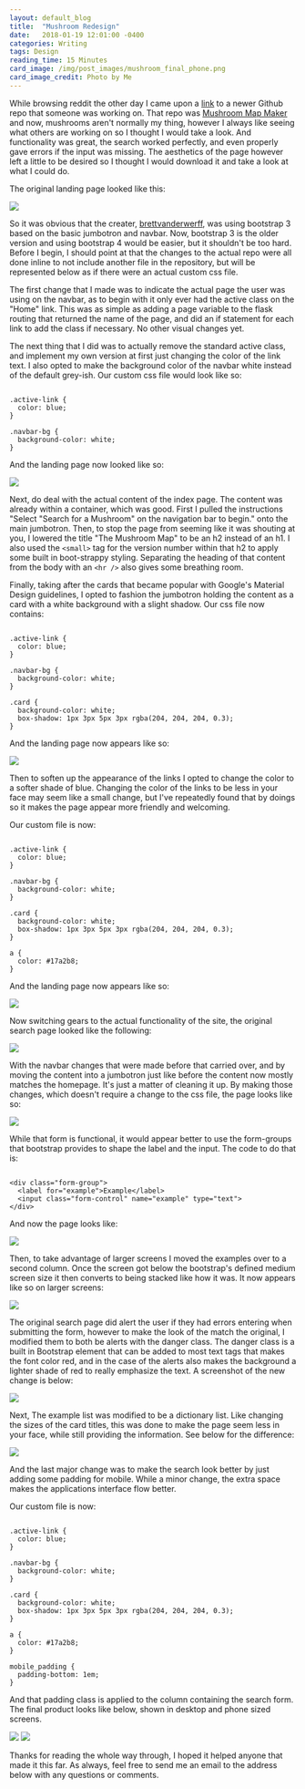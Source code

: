 ```yaml
---
layout: default_blog
title:  "Mushroom Redesign"
date:   2018-01-19 12:01:00 -0400
categories: Writing
tags: Design
reading_time: 15 Minutes
card_image: /img/post_images/mushroom_final_phone.png
card_image_credit: Photo by Me
---
```


While browsing reddit the other day I came upon a [link](https://www.reddit.com/r/learnpython/comments/7q8qka/i_made_a_rough_draft_of_a_flask_app_that_accepts/) to a newer Github repo that someone was working on. That repo was [Mushroom Map Maker](https://github.com/brettvanderwerff/Mushroom-Map-Maker) and now, mushrooms aren't normally my thing, however I always like seeing what others are working on so I thought I would take a look. And functionality was great, the search worked perfectly, and even properly gave errors if the input was missing. The aesthetics of the page however left a little to be desired so I thought I would download it and take a look at what I could do.

The original landing page looked like this:

<img class="rounded img-fluid shadow" src="/img/post_images/mushroom_starting_image.png">

So it was obvious that the creater, [brettvanderwerff](https://github.com/brettvanderwerff), was using bootstrap 3 based on the basic jumbotron and navbar. Now, bootstrap 3 is the older version and using bootstrap 4 would be easier, but it shouldn't be too hard. Before I begin, I should point at that the changes to the actual repo were all done inline to not include another file in the repository, but will be represented below as if there were an actual custom css file.

The first change that I made was to indicate the actual page the user was using on the navbar, as to begin with it only ever had the active class on the "Home" link. This was as simple as adding a page variable to the flask routing that returned the name of the page, and did an if statement for each link to add the class if necessary. No other visual changes yet.

The next thing that I did was to actually remove the standard active class, and implement my own version at first just changing the color of the link text. I also opted to make the background color of the navbar white instead of the default grey-ish. Our custom css file would look like so:

```

.active-link {
  color: blue;
}

.navbar-bg {
  background-color: white;
}

```

And the landing page now looked like so:

<img class="rounded img-fluid shadow" src="/img/post_images/mushroom_new_navbar.png">

Next, do deal with the actual content of the index page. The content was already within a container, which was good. First I pulled the instructions "Select "Search for a Mushroom" on the navigation bar to begin." onto the main jumbotron. Then, to stop the page from seeming like it was shouting at you, I lowered the title "The Mushroom Map" to be an h2 instead of an h1. I also used the ```<small>``` tag for the version number within that h2 to apply some built in boot-strappy styling. Separating the heading of that content from the body with an ```<hr />``` also gives some breathing room.

Finally, taking after the cards that became popular with Google's Material Design guidelines, I opted to fashion the jumbotron holding the content as a card with a white background with a slight shadow. Our css file now contains:

```

.active-link {
  color: blue;
}

.navbar-bg {
  background-color: white;
}

.card {
  background-color: white;
  box-shadow: 1px 3px 5px 3px rgba(204, 204, 204, 0.3);
}

```

And the landing page now appears like so:

<img class="rounded img-fluid shadow" src="/img/post_images/mushroom_card_index.png">

Then to soften up the appearance of the links I opted to change the color to a softer shade of blue. Changing the color of the links to be less in your face may seem like a small change, but I've repeatedly found that by doings so it makes the page appear more friendly and welcoming.

Our custom file is now:

```

.active-link {
  color: blue;
}

.navbar-bg {
  background-color: white;
}

.card {
  background-color: white;
  box-shadow: 1px 3px 5px 3px rgba(204, 204, 204, 0.3);
}

a {
  color: #17a2b8;
}

```

And the landing page now appears like so:

<img class="rounded img-fluid shadow" src="/img/post_images/mushroom_link_color.png">

Now switching gears to the actual functionality of the site, the original search page looked like the following:

<img class="rounded img-fluid shadow" src="/img/post_images/mushroom_original_search.png">

With the navbar changes that were made before that carried over, and by moving the content into a jumbotron just like before the content now mostly matches the homepage. It's just a matter of cleaning it up. By making those changes, which doesn't require a change to the css file, the page looks like so:

<img class="rounded img-fluid shadow" src="/img/post_images/mushroom_card_search.png">

While that form is functional, it would appear better to use the form-groups that bootstrap provides to shape the label and the input. The code to do that is:

```

<div class="form-group">
  <label for="example">Example</label>
  <input class="form-control" name="example" type="text">
</div>

```

And now the page looks like:

<img class="rounded img-fluid shadow" src="/img/post_images/mushroom_form_groups.png">


Then, to take advantage of larger screens I moved the examples over to a second column. Once the screen got below the bootstrap's defined medium screen size it then converts to being stacked like how it was. It now appears like so on larger screens:

<img class="rounded img-fluid shadow" src="/img/post_images/mushroom_two_column.png">

The original search page did alert the user if they had errors entering when submitting the form, however to make the look of the match the original, I modified them to both be alerts with the danger class. The danger class is a built in Bootstrap element that can be added to most text tags that makes the font color red, and in the case of the alerts also makes the background a lighter shade of red to really emphasize the text. A screenshot of the new change is below:

<img class="rounded img-fluid shadow" src="/img/post_images/mushroom_alerts.png">

Next, The example list was modified to be a dictionary list. Like changing the sizes of the card titles, this was done to make the page seem less in your face, while still providing the information. See below for the difference:

<img class="rounded img-fluid shadow" src="/img/post_images/mushroom_d_list.png">


And the last major change was to make the search look better by just adding some padding for mobile. While a minor change, the extra space makes the applications interface flow better.

Our custom file is now:

```

.active-link {
  color: blue;
}

.navbar-bg {
  background-color: white;
}

.card {
  background-color: white;
  box-shadow: 1px 3px 5px 3px rgba(204, 204, 204, 0.3);
}

a {
  color: #17a2b8;
}

mobile_padding {
  padding-bottom: 1em;
}

```

And that padding class is applied to the column containing the search form. The final product looks like below, shown in desktop and phone sized screens.

<img class="rounded img-fluid shadow" src="/img/post_images/mushroom_final_desk.png">

<img class="rounded img-fluid shadow" src="/img/post_images/mushroom_final_phone.png">

Thanks for reading the whole way through, I hoped it helped anyone that made it this far. As always, feel free to send me an email to the address below with any questions or comments.
